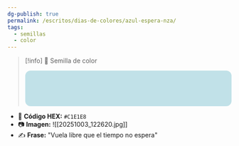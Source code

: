 ```yaml
---
dg-publish: true
permalink: /escritos/dias-de-colores/azul-espera-nza/
tags:
  - semillas
  - color
---
```



> [!info] 🌱 Semilla de color
> <div style="width:100%;height:80px;background:#c1e1e8;border-radius:12px;"></div>


- 🎨 **Código HEX:** `#C1E1E8`
- 📷 **Imagen:** ![[20251003_122620.jpg]]
- ✍️ **Frase:** "Vuela libre que el tiempo no espera" 

